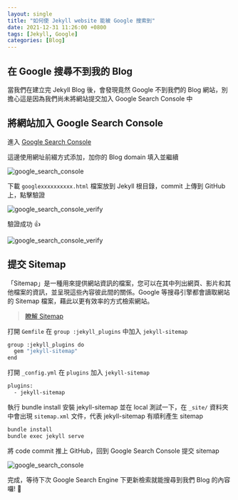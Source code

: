 ```yaml
---
layout: single
title: "如何使 Jekyll website 能被 Google 搜索到"
date: 2021-12-31 11:26:00 +0800
tags: [Jekyll, Google]
categories: [Blog]
---
```


## 在 Google 搜尋不到我的 Blog

當我們在建立完 Jekyll Blog 後，會發現竟然 Google 不到我們的 Blog 網站，別擔心這是因為我們尚未將網站提交加入 Google Search Console 中

## 將網站加入 Google Search Console

進入 [Google Search Console](https://search.google.com/search-console/welcome?hl=zh-CN&utm_source=about-page&pli=1)

這邊使用網址前綴方式添加，加你的 Blog domain 填入並繼續

![google_search_console](/blog/assets/images/google_search_console.png)

下載 `googlexxxxxxxxxx.html` 檔案放到 Jekyll 根目錄，commit 上傳到 GitHub 上，點擊驗證

![google_search_console_verify](/blog/assets/images/google_search_console_verify.png)

驗證成功 👍

![google_search_console_verify](/blog/assets/images/google_search_console_verified.png)

## 提交 Sitemap

「Sitemap」是一種用來提供網站資訊的檔案，您可以在其中列出網頁、影片和其他檔案的資訊，並呈現這些內容彼此間的關係。Google 等搜尋引擎都會讀取網站的 Sitemap 檔案，藉此以更有效率的方式檢索網站。

> [瞭解 Sitemap](https://developers.google.com/search/docs/advanced/sitemaps/overview?hl=zh-tw)

打開 `Gemfile` 在 `group :jekyll_plugins` 中加入 `jekyll-sitemap`

```bash
group :jekyll_plugins do
  gem "jekyll-sitemap"
end
```

打開 `_config.yml` 在 `plugins` 加入 `jekyll-sitemap`

```bash
plugins:
  - jekyll-sitemap
```

執行 bundle install 安裝 jekyll-sitemap 並在 local 測試一下，在 `_site/` 資料夾中會出現 `sitemap.xml` 文件，代表 jekyll-sitemap 有順利產生 sitemap

```bash
bundle install
bundle exec jekyll serve
```

將 code commit 推上 GitHub，回到 Google Search Console 提交 sitemap

![google_search_console](/blog/assets/images/google_search_console_sitemap.png)

完成，等待下次 Google Search Engine 下更新檢索就能搜尋到我們 Blog 的內容囉! 🙌
